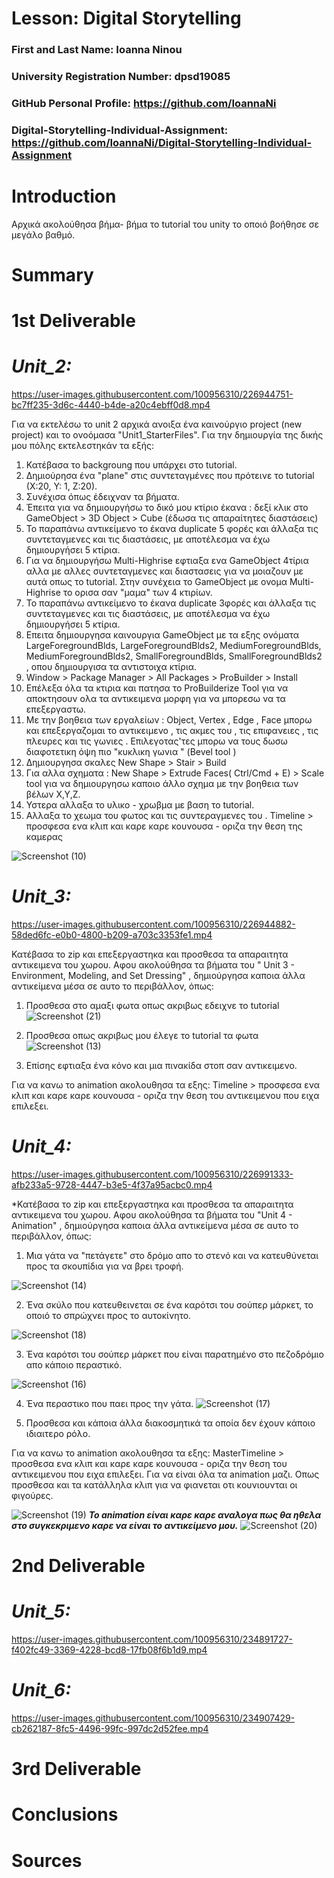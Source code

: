 # Lesson: Digital Storytelling

### First and Last Name: Ioanna Ninou
### University Registration Number: dpsd19085
### GitHub Personal Profile: https://github.com/IoannaNi
### Digital-Storytelling-Individual-Assignment: https://github.com/IoannaNi/Digital-Storytelling-Individual-Assignment

# Introduction
Αρχικά ακολούθησα βήμα- βήμα το tutorial του unity το οποιό βοήθησε σε μεγάλο βαθμό. 


# Summary


# 1st Deliverable

# ***Unit_2:***

https://user-images.githubusercontent.com/100956310/226944751-bc7ff235-3d6c-4440-b4de-a20c4ebff0d8.mp4



Για να εκτελέσω το unit 2 αρχικά ανοιξα ένα καινούργιο project (new project) και το ονοόμασα "Unit1_StarterFiles".
Για την δημιουργία της δικής μου πόλης εκτελεστηκάν τα εξής:
 1. Κατέβασα το backgroung που υπάρχει στο tutorial.
 2. Δημιούρησα ένα "plane" στις συντεταγμένες που πρότεινε το tutorial (X:20, Y: 1, Z:20).
 3. Συνέχισα όπως έδειχναν τα βήματα.
 4. Έπειτα για να δημιουργήσω το δικό μου κτίριο έκανα : δεξί κλικ στο GameObject > 3D Object > Cube (έδωσα τις απαραίτητες     διαστάσεις) 
 5. Το παραπάνω αντικείμενο το έκανα duplicate 5 φορές και άλλαξα τις συντεταγμενες και τις διαστάσεις, με αποτέλεσμα να έχω δημιουργήσει 5 κτίρια.
 6. Για να δημιουργήσω Multi-Highrise εφτιαξα ενα GameObject 4τίρια αλλα με αλλες συντεταγμενες και διαστασεις για να μοιαζουν με αυτά οπως το tutorial. Στην συνέχεια το GameObject με ονομα Multi-Highrise το ορισα σαν "μαμα" των 4 κτιρίων. 
 7. Το παραπάνω αντικείμενο το έκανα duplicate 3φορές και άλλαξα τις συντεταγμενες και τις διαστάσεις, με αποτέλεσμα να έχω δημιουργήσει 5 κτίρια.
 8. Επειτα δημιουργησα καινουργια GameObject με τα εξης ονόματα LargeForegroundBlds, LargeForegroundBlds2, MediumForegroundBlds, MediumForegroundBlds2, SmallForegroundBlds, SmallForegroundBlds2 , οπου δημιουργισα τα αντιστοιχα κτίρια.
9.  Window > Package Manager >  All Packages > ProBuilder > Install
 10. Επέλεξα όλα τα κτιρια και πατησα το ProBuilderize Tool για να αποκτησουν ολα τα αντικειμενα μορφη για να μπορεσω να τα επεξεργαστω. 
11. Με την βοηθεια των εργαλείων : Object, Vertex , Edge , Face μπορω και επεξεργαζομαι το αντικειμενο , τις ακμες του , τις επιφανειες , τις πλευρες και τις γωνιες . Επιλεγοτας'τες μπορω να τους δωσω διαφοτετικη όψη πιο "κυκλικη γωνια " (Bevel tool )
12. Δημιουργησα σκαλες New Shape > Stair > Build
13. Για αλλα σχηματα : New Shape >  Extrude Faces( Ctrl/Cmd + E) > Scale tool  για να δημιουργησω καποιο άλλο σχημα με την βοηθεια των βέλων Χ,Υ,Ζ. 
14. Υστερα αλλαξα το υλικο - χρωβμα με βαση το tutorial.
15. Αλλαξα το χεωμα του φωτος και τις συντεραγμενες του .
Timeline > προσφεσα ενα κλιπ και καρε καρε κουνουσα - οριζα την θεση της καμερας

![Screenshot (10)](https://user-images.githubusercontent.com/100956310/227586678-3be0b822-47d3-4b88-a84f-28aae094995e.png)




# ***Unit_3:***
https://user-images.githubusercontent.com/100956310/226944882-58ded6fc-e0b0-4800-b209-a703c3353fe1.mp4

Κατέβασα το zip και επεξεργαστηκα και προσθεσα τα απαραιτητα αντικειμενα του χωρου. 
Αφου ακολούθησα τα βήματα του " Unit 3 - Environment, Modeling, and Set Dressing" , δημιούργησα καποια άλλα αντικείμενα μέσα σε αυτο το περιβάλλον, όπως:

1. Προσθεσα στο αμαξι φωτα οπως ακριβως εδειχνε το tutorial
![Screenshot (21)](https://user-images.githubusercontent.com/100956310/227592759-06778c1f-0346-45dd-845a-870ab0d9a726.png)

2. Προσθεσα οπως ακριβως μου έλεγε το tutorial τα φωτα 
![Screenshot (13)](https://user-images.githubusercontent.com/100956310/227592830-2daab5a9-faef-494c-9e7f-1e4b18fdb3a5.png)

3. Επίσης εφτιαξα ένα κόνο και μια πινακίδα στοπ σαν αντικειμενο.

Για να κανω το animation ακολουθησα τα εξης: 
Timeline > προσφεσα ενα κλιπ και καρε καρε κουνουσα - οριζα την θεση του αντικειμενου που ειχα επιλεξει. 

# ***Unit_4:***
https://user-images.githubusercontent.com/100956310/226991333-afb233a5-9728-4447-b3e5-4f37a95acbc0.mp4


*Κατέβασα το zip και επεξεργαστηκα και προσθεσα τα απαραιτητα αντικειμενα του χωρου. 
Αφου ακολούθησα τα βήματα του "Unit 4 - Animation" , δημιούργησα καποια άλλα αντικείμενα μέσα σε αυτο το περιβάλλον, όπως:
 1. Μια γάτα να "πετάγετε" στο δρόμο απο το στενό και να κατευθύνεται προς τα σκουπίδια για να βρει τροφή. 

![Screenshot (14)](https://user-images.githubusercontent.com/100956310/227588789-40689c70-9266-4268-9698-fdfe675c0b55.png)

 2. Ένα σκύλο που κατευθεινεται σε ένα καρότσι του σούπερ μάρκετ, το οποιό το σπρώχνει προς το αυτοκίνητο.

![Screenshot (18)](https://user-images.githubusercontent.com/100956310/227589504-489fe528-5995-4d8b-9ccf-0881b348fae9.png)

 3. Ένα καρότσι του σούπερ μάρκετ που είναι παρατημένο στο πεζοδρόμιο απο κάποιο περαστικό.

 ![Screenshot (16)](https://user-images.githubusercontent.com/100956310/227589688-d455d5c8-4349-4eb7-941a-a615ce84969b.png)

 4. Ένα περαστικο που παει προς την γάτα.
![Screenshot (17)](https://user-images.githubusercontent.com/100956310/227589820-b6f10f8f-2ba0-4e3c-8df2-5fb2c8081b2a.png)
 
 5. Προσθεσα και κάποια άλλα διακοσμητικά τα οποία δεν έχουν κάποιο ιδιαιτερο ρόλο. 

Για να κανω το animation ακολουθησα τα εξης: 
MasterTimeline > προσθεσα ενα κλιπ και καρε καρε κουνουσα - οριζα την θεση του αντικειμενου που ειχα επιλεξει. 
Για να είναι όλα τα animation μαζι. Οπως προσθεσα και τα κατάλληλα κλιπ για να φιανεται οτι κουνιουνται οι φιγούρες. 

![Screenshot (19)](https://user-images.githubusercontent.com/100956310/227590257-4c4bfc82-0911-4451-989b-239f97626051.png)
***Το animation είναι καρε καρε αναλογα πως θα ηθελα στο συγκεκριμενο καρε να είναι το αντικείμενο μου.***
![Screenshot (20)](https://user-images.githubusercontent.com/100956310/227591471-1043193c-eebe-40d0-b4d2-4bd033d35633.png)

# 2nd Deliverable

# ***Unit_5:***
https://user-images.githubusercontent.com/100956310/234891727-f402fc49-3369-4228-bcd8-17fb08f6b1d9.mp4

# ***Unit_6:***

https://user-images.githubusercontent.com/100956310/234907429-cb262187-8fc5-4496-99fc-997dc2d52fee.mp4



# 3rd Deliverable 


# Conclusions


# Sources
